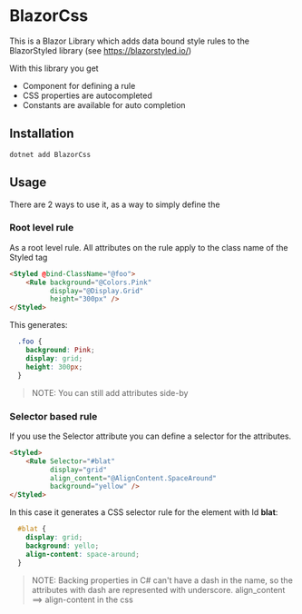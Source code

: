 
# BlazorCss
This is a Blazor Library which adds data bound style rules to the BlazorStyled library (see https://blazorstyled.io/) 

With this library you get
* Component for defining a rule
* CSS properties are autocompleted
* Constants are available for auto completion

## Installation
```
dotnet add BlazorCss
```

## Usage
There are 2 ways to use it, as a way to simply define the 

### Root level rule
As a root level rule.  All attributes on the rule apply to the class name of the Styled tag

```html
<Styled @bind-ClassName="@foo">
    <Rule background="@Colors.Pink"
          display="@Display.Grid"
          height="300px" />
</Styled>
```

This generates:
```css
  .foo {
    background: Pink;
    display: grid;
    height: 300px;
  }
```
> NOTE: You can still add attributes side-by

### Selector based rule
If you use the Selector attribute you can define a selector for the attributes.

```html
<Styled>
    <Rule Selector="#blat"
          display="grid"
          align_content="@AlignContent.SpaceAround"
          background="yellow" />
</Styled>
```

In this case it generates a CSS selector rule for the element with Id **blat**:
```css
  #blat {
    display: grid;
    background: yello;
    align-content: space-around;
  }
```

> NOTE: Backing properties in C# can't have a dash in the name, so the attributes with dash are represented with underscore.
> align_content ==> align-content in the css

